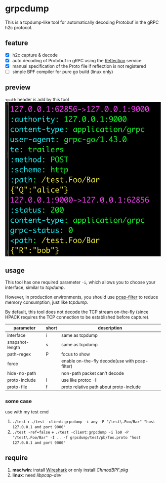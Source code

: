 # grpcdump
This is a tcpdump-like tool for automatically decoding Protobuf in the gRPC h2c protocol.

## feature
- [x] h2c capture & decode
- [x] auto decoding of Protobuf in gRPC using the [Reflection](https://github.com/grpc/grpc/blob/master/doc/server-reflection.md) service
- [x] manual specification of the Proto file if reflection is not registered
- [ ] simple BPF compiler for pure go build (linux only)

## preview
`<path` header is add by this tool
![show](capture.png)

## usage
This tool has one required parameter `-i`, which allows you to choose your interface, similar to *tcpdump*.

However, in production environments, you should use [pcap-filter](https://www.tcpdump.org/manpages/pcap-filter.7.html) to reduce memory consumption, just like *tcpdump*.

By default, this tool does not decode the TCP stream on-the-fly (since HPACK requires the TCP connection to be established before capture).

| parameter | short | description |
|-|-|-|
|interface|i|same as tcpdump
|snapshot-length|s|same as tcpdump
|path-regex|P|focus to show
|force||enable on-the-fly decode(use with pcap-filter)
|hide-no-path||non-path packet can't decode
|proto-include|I|use like protoc -I
|proto-file|f|proto relative path about proto-include

### some case
use with my test cmd

1. `./test` + `./test -client`:
    `grpcdump -i any -P "/test\.Foo/Bar" "host 127.0.0.1 and port 9000"`
2. `./test -ref=false` + `./test -client`:
    `grpcdump -i lo0 -P "/test\.Foo/Bar" -I .. -f grpcdump/test/pb/foo.proto "host 127.0.0.1 and port 9000"`

## require
1. **mac/win**: install [Wireshark](https://www.wireshark.org/download.html)
    or only install *ChmodBPF.pkg*
2. **linux**: need *libpcap-dev*
